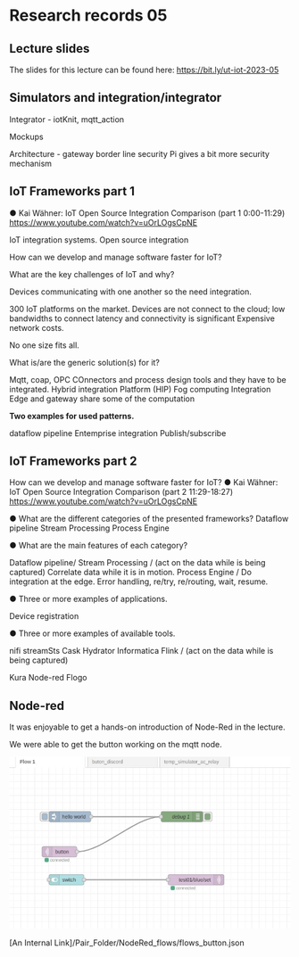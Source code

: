 # Research records 05

## Lecture slides

The slides for this lecture can be found here: https://bit.ly/ut-iot-2023-05

## Simulators and integration/integrator

Integrator - iotKnit, mqtt_action


Mockups

Architecture - gateway border line security
Pi gives a bit more security mechanism

## IoT Frameworks part 1

● Kai Wähner: IoT Open Source Integration
Comparison (part 1 0:00-11:29)
https://www.youtube.com/watch?v=uOrLOgsCpNE

IoT integration systems.
Open source integration

How can we develop and manage software faster for IoT?



What are the key challenges of IoT and why?

Devices communicating with one another so the need integration. 


300 IoT platforms on the market.
Devices are not connect to the cloud;
low bandwidths to connect
latency and connectivity is significant
Expensive network costs. 

No one size fits all. 


What is/are the generic solution(s) for it?

Mqtt, coap, OPC
COnnectors and process design tools and they have to be integrated. 
Hybrid integration Platform (HIP)
Fog computing
Integration
Edge and gateway share some of the computation

**Two examples for used patterns.**

dataflow pipeline
Entemprise integration
Publish/subscribe 

## IoT Frameworks part 2
How can we develop and manage software faster for IoT?
● Kai Wähner: IoT Open Source Integration Comparison
(part 2 11:29-18:27)
https://www.youtube.com/watch?v=uOrLOgsCpNE


● What are the different categories of the presented
frameworks?
Dataflow pipeline
Stream Processing 
Process Engine

● What are the main features of each category?

Dataflow pipeline/
Stream Processing / (act on the data while is being captured) Correlate data while it is in motion.
Process Engine / Do integration at the edge. Error handling, re/try, re/routing, wait, resume.


● Three or more examples of applications.

Device registration

● Three or more examples of available tools.

nifi
streamSts
Cask Hydrator
Informatica
Flink / (act on the data while is being captured)

Kura
Node-red
Flogo


## Node-red

It was enjoyable to get a hands-on introduction of Node-Red in the lecture. 

We were able to get the button working on the mqtt node. 

![alt text](../../pictures/node-red_flow.jpg)

[An Internal Link]/Pair_Folder/NodeRed_flows/flows_button.json

